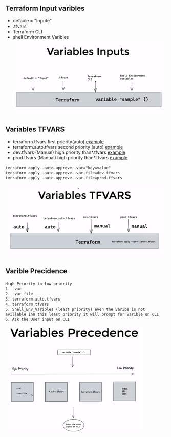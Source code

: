 ## Terraform Input varibles
- defaule = "Inpute"
- .tfvars
- Terraform CLI
- shell Environment Varibles
![img.png](img.png)
## Variables TFVARS
- terraform.tfvars first priority(auto) [example](https://dev.azure.com/sudheerlikeu/D54/_git/terraform?path=/05-variables_inputs/02-terraform-tfvars-and-auto.tfvars-file-example/terraform.tfvars)
- terraform.auto.tfvars second priority (auto) [example](https://dev.azure.com/sudheerlikeu/D54/_git/terraform?path=/05-variables_inputs/02-terraform-tfvars-and-auto.tfvars-file-example/terraform.auto.tfvars)
- dev.tfvars (Manual)  high priority than*.tfvars [example](https://dev.azure.com/sudheerlikeu/D54/_git/terraform?path=/05-variables_inputs/02-terraform-tfvars-and-auto.tfvars-file-example/dev.tfvars)
- prod.tfvars (Manual) high priority than*.tfvars [example](https://dev.azure.com/sudheerlikeu/D54/_git/terraform?path=/05-variables_inputs/02-terraform-tfvars-and-auto.tfvars-file-example/prod.tfvars)
```t
terraform apply -auto-approve -var="key=value"
terraform apply -auto-approve -var-file=dev.tfvars
terraform apply -auto-approve -var-file=prod.tfvars
```
![img_1.png](img_1.png)
## Varible Precidence 
```t
High Priority to low priority
1. -var 
2. -var-file
3. terraform.auto.tfvars
4. terraform.tfvars
5. Shell_Env_Varibles (least priority) even the varibe is not avillable inn this least priority it will prompt for varible on CLI
6. Ask the User input on CLI
```
![img_2.png](img_2.png)
